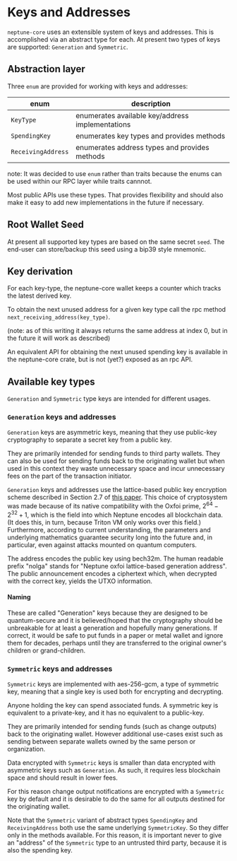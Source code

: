 # Keys and Addresses

`neptune-core` uses an extensible system of keys and addresses.  This is accomplished via an abstract type for each.  At present two types of keys are supported: `Generation` and `Symmetric`.

## Abstraction layer

Three `enum` are provided for working with keys and addresses:

| enum                   | description                                      |
|------------------------| -------------------------------------------------|
| `KeyType`              | enumerates available key/address implementations |
| `SpendingKey`      | enumerates key types and provides methods        |
| `ReceivingAddress` | enumerates address types and provides methods    |

note: It was decided to use `enum` rather than traits because the enums can be
used within our RPC layer while traits cannnot.

Most public APIs use these types.  That provides flexibility and should also make it easy to add new implementations in the future if necessary.

## Root Wallet Seed

At present all supported key types are based on the same secret `seed`. The end-user can store/backup this seed using a bip39 style mnemonic.

## Key derivation

For each key-type, the neptune-core wallet keeps a counter which tracks the latest derived key.

To obtain the next unused address for a given key type call the rpc method `next_receiving_address(key_type)`.

(note: as of this writing it always returns the same address at index 0, but in the future it will work as described)

An equivalent API for obtaining the next unused spending key is available in the neptune-core crate, but is not (yet?) exposed as an rpc API.


## Available key types

`Generation` and `Symmetric` type keys are intended for different usages.

### `Generation` keys and addresses

`Generation` keys are asymmetric keys, meaning that they use public-key cryptography to separate a secret key from a public key.

They are primarily intended for sending funds to third party wallets.  They can also be used for sending funds back to the originating wallet but when used in this context they waste unnecessary space and incur unnecessary fees on the part of the transaction initiator.

`Generation` keys and addresses use the lattice-based public key encryption scheme described in Section 2.7 of [this paper](https://eprint.iacr.org/2022/1041.pdf). This choice of cryptosystem was made because of its native compatibility with the Oxfoi prime, $2^{64} - 2^{32} + 1$, which is the field into which Neptune encodes all blockchain data. (It does this, in turn, because Triton VM only works over this field.) Furthermore, according to current understanding, the parameters and underlying mathematics guarantee security long into the future and, in particular, even against attacks mounted on quantum computers.

The address encodes the public key using bech32m. The human readable prefix "nolga" stands for "Neptune oxfoi lattice-based generation address". The public announcement encodes a ciphertext which, when decrypted with the correct key, yields the UTXO information.

#### Naming

These are called "Generation" keys because they are designed to be
quantum-secure and it is believed/hoped that the cryptography should be
unbreakable for at least a generation and hopefully many generations.  If
correct, it would be safe to put funds in a paper or metal wallet and ignore
them for decades, perhaps until they are transferred to the original owner's
children or grand-children.


### `Symmetric` keys and addresses

`Symmetric` keys are implemented with aes-256-gcm, a type of symmetric key,
meaning that a single key is used both for encrypting and decrypting.

Anyone holding the key can spend associated funds.  A symmetric key is equivalent to a private-key, and it has no equivalent to a public-key.

They are primarily intended for sending funds (such as change outputs) back to
the originating wallet.  However additional use-cases exist such as sending between separate wallets owned by the same person or organization.

Data encrypted with `Symmetric` keys is smaller than data encrypted with asymmetric keys such as `Generation`.  As such, it requires less blockchain space and should result in lower fees.

For this reason change output notifications are encrypted with a `Symmetric` key by default and it is desirable to do the same for all outputs destined for the
originating wallet.

Note that the `Symmetric` variant of abstract types `SpendingKey` and `ReceivingAddress` both use the same underlying `SymmetricKey`.  So they differ only in the methods available.  For this reason, it is important never to give an "address" of the `Symmetric` type to an untrusted third party, because it is also the spending key.